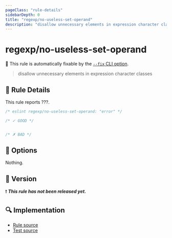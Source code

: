 ```yaml
---
pageClass: "rule-details"
sidebarDepth: 0
title: "regexp/no-useless-set-operand"
description: "disallow unnecessary elements in expression character classes"
---
```

# regexp/no-useless-set-operand

🔧 This rule is automatically fixable by the [`--fix` CLI option](https://eslint.org/docs/latest/user-guide/command-line-interface#--fix).

<!-- end auto-generated rule header -->

> disallow unnecessary elements in expression character classes

## :book: Rule Details

This rule reports ???.

<eslint-code-block fix>

```js
/* eslint regexp/no-useless-set-operand: "error" */

/* ✓ GOOD */


/* ✗ BAD */

```

</eslint-code-block>

## :wrench: Options

Nothing.

## :rocket: Version

:exclamation: <badge text="This rule has not been released yet." vertical="middle" type="error"> ***This rule has not been released yet.*** </badge>

## :mag: Implementation

- [Rule source](https://github.com/ota-meshi/eslint-plugin-regexp/blob/master/lib/rules/no-useless-set-operand.ts)
- [Test source](https://github.com/ota-meshi/eslint-plugin-regexp/blob/master/tests/lib/rules/no-useless-set-operand.ts)
